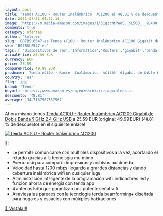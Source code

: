 ```yaml
---
layout: post
title: 'Tenda AC10U - Router Inalámbrico  AC1200 al 48.81 % de descuento'
date: 2021-07-22 08:53:19
image: 'https://m.media-amazon.com/images/I/31gzcNtPWWS._SL500_._SL400_.jpg'
comments: true
category: ofertas
author: 'tole.es'
slug: 'B07BSL6547-es Tenda AC10U - Router Inalámbrico AC1200 Gigabit de Doble...'
sku: 'B07BSL6547-es'
tags: [ 'Dispositivos de red','Informática','Routers','gigabit','tenda', ]
actualPrice: 25.59 EUR
currency: EUR
price: 25.59
comparePrice: 49.99 EUR
prodname: 'Tenda AC10U - Router Inalámbrico  AC1200  Gigabit de Doble Banda  5 GHz  2.4 GHz  USB '
country: 'es'
flag: '🇪🇸'
brand: 'Tenda'
buyurl: 'https://www.amazon.es/dp/B07BSL6547/?tag=tolees-21'
descuento: '48.81'
average: '34.7167567567567'
---
```


Ahora mismo tienes [Tenda AC10U - Router Inalámbrico  AC1200  Gigabit de Doble Banda  5 GHz  2.4 GHz  USB ](https://www.amazon.es/dp/B07BSL6547/?tag=tolees-21) a 25.59 EUR (original: 49.99 EUR) (48.81 %  de descuento) en el siguiente enlace!

[![Tenda AC10U - Router Inalámbrico  AC1200](https://m.media-amazon.com/images/I/31gzcNtPWWS._SL500_._SL400_.jpg)](https://www.amazon.es/dp/B07BSL6547/?tag=tolees-21)

🔎:

- Le permite comunicarse con múltiples dispositivos a la vez, acortando el retardo gracias a la tecnología mu-mimo
- Puerto usb para compartir impresoras y archivos multimedia
- Velocidad hasta 1200 mbps llegando a grandes distancias y dando cobertura inalámbrica wifi en cualquier luga
- Administración inteligente de la programación wifi, indicadores led y función ahorra de energía con tenda app
- 4 antenas 5dbi que garantizan una potente señal wifi
- Atraviesa las paredes con la tecnología tenda beamforming+ diseñada para hogares y espacios con múltiples habitaciones

[🛒 Visítala!!!](https://www.amazon.es/dp/B07BSL6547/?tag=tolees-21)
